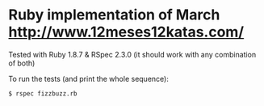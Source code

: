 # Ruby implementation of March http://www.12meses12katas.com/

Tested with Ruby 1.8.7 & RSpec 2.3.0 (it should work with any combination of both)

To run the tests (and print the whole sequence):

    $ rspec fizzbuzz.rb
    